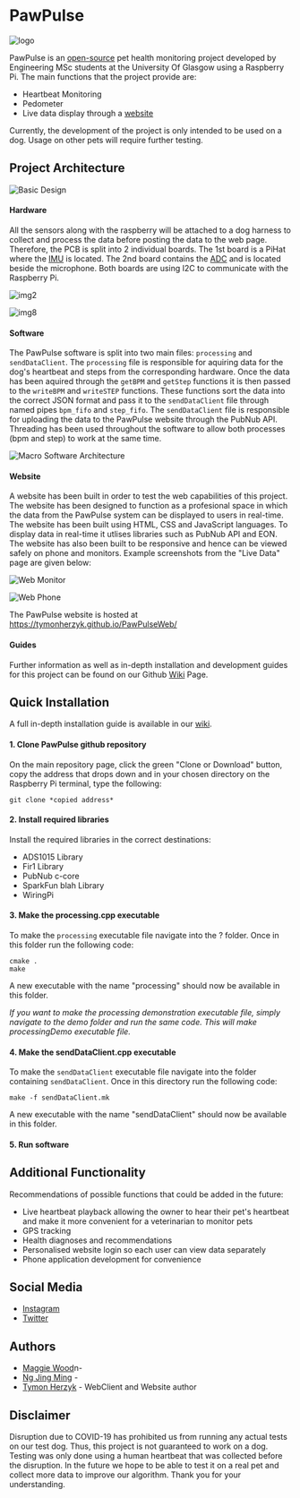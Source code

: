 # PawPulse
![logo](https://github.com/jimmyng94/PawPulse/blob/master/PPLogo.png?raw=true)

PawPulse is an [open-source](https://github.com/jimmyng94/PawPulse/blob/master/LICENSE) pet health monitoring project developed by Engineering MSc students at the University Of Glasgow using a Raspberry Pi. The main functions that the project provide are:
- Heartbeat Monitoring
- Pedometer
- Live data display through a [website](https://tymonherzyk.github.io/PawPulseWeb/)

Currently, the development of the project is only intended to be used on a dog. Usage on other pets will require further testing.

## Project Architecture
![Basic Design](https://github.com/jimmyng94/PawPulse/blob/master/media/PawPulseDiagram.png?raw=true)
#### Hardware
All the sensors along with the raspberry will be attached to a dog harness to collect and process the data before posting the data to the web page. Therefore, the PCB is split into 2 individual boards. The 1st board is a PiHat where the [IMU](https://www.st.com/resource/en/datasheet/lsm6ds3.pdf) is located. The 2nd board contains the [ADC](http://www.ti.com/lit/ds/symlink/ads1015.pdf) and is located beside the microphone. Both boards are using I2C to communicate with the Raspberry Pi.

![img2](https://github.com/jimmyng94/PawPulse/blob/master/media/image2.jpeg?raw=true)

![img8](https://github.com/jimmyng94/PawPulse/blob/master/media/image8.jpeg?raw=true)

#### Software
The PawPulse software is split into two main files: `processing` and `sendDataClient`. The `processing` file is responsible for aquiring data for the dog's heartbeat and steps from the corresponding hardware. Once the data has been aquired through the `getBPM` and `getStep` functions it is then passed to the `writeBPM` and `writeSTEP` functions. These functions sort the data into the correct JSON format and pass it to the `sendDataClient` file through named pipes `bpm_fifo` and `step_fifo`. The `sendDataClient` file is responsible for uploading the data to the PawPulse website through the PubNub API. Threading has been used throughout the software to allow both processes (bpm and step) to work at the same time.  

![Macro Software Architecture](https://github.com/jimmyng94/PawPulse/blob/master/media/macroSoftwareArchitecture.PNG?raw=true)

#### Website
A website has been built in order to test the web capabilities of this project. The website has been designed to function as a profesional space in which the data from the PawPulse system can be displayed to users in real-time. The website has been built using HTML, CSS and JavaScript languages. To display data in real-time it utlises libraries such as PubNub API and EON. The website has also been built to be responsive and hence can be viewed safely on phone and monitors. Example screenshots from the "Live Data" page are given below:

![Web Monitor](https://github.com/jimmyng94/PawPulse/blob/master/media/websiteMonitor.PNG?raw=true)

![Web Phone](https://github.com/jimmyng94/PawPulse/blob/master/media/websitePhone.PNG?raw=true)

The PawPulse website is hosted at https://tymonherzyk.github.io/PawPulseWeb/

#### Guides
Further information as well as in-depth installation and development guides for this project can be found on our Github [Wiki](https://github.com/jimmyng94/PawPulse/wiki) Page.

## Quick Installation
A full in-depth installation guide is available in our [wiki](https://github.com/jimmyng94/PawPulse/wiki/Installation).

#### 1. Clone PawPulse github repository
On the main repository page, click the green "Clone or Download" button, copy the address that drops down and in your chosen directory on the Raspberry Pi terminal, type the following:
```
git clone *copied address*
```
#### 2. Install required libraries
Install the required libraries in the correct destinations:
* ADS1015 Library
* Fir1 Library
* PubNub c-core
* SparkFun blah Library
* WiringPi

#### 3. Make the processing.cpp executable
To make the `processing` executable file navigate into the ? folder. Once in this folder run the following code:
```
cmake .
make
```
A new executable with the name "processing" should now be available in this folder.

_If you want to make the processing demonstration executable file, simply navigate to the demo folder and run the same code. This will make processingDemo executable file._

#### 4. Make the sendDataClient.cpp executable
To make the `sendDataClient` executable file navigate into the folder containing `sendDataClient`. Once in this directory run the following code:
```
make -f sendDataClient.mk
```
A new executable with the name "sendDataClient" should now be available in this folder.

#### 5. Run software

## Additional Functionality
Recommendations of possible functions that could be added in the future: 
- Live heartbeat playback allowing the owner to hear their pet's heartbeat and make it more convenient for a veterinarian to monitor pets
- GPS tracking
- Health diagnoses and recommendations
- Personalised website login so each user can view data separately
- Phone application development for convenience

## Social Media
- [Instagram](https://www.instagram.com/paw_pulse/)
- [Twitter](https://twitter.com/paw_pulse)

## Authors 
- [Maggie Wood](https://github.com/maggwood)n-
- [Ng Jing Ming](https://github.com/jimmyng94) -
- [Tymon Herzyk](https://github.com/tymonherzyk) - WebClient and Website author

## Disclaimer
Disruption due to COVID-19 has prohibited us from running any actual tests on our test dog. Thus, this project is not guaranteed to work on a dog. Testing was only done using a human heartbeat that was collected before the disruption. In the future we hope to be able to test it on a real pet and collect more data to improve our algorithm. Thank you for your understanding.

